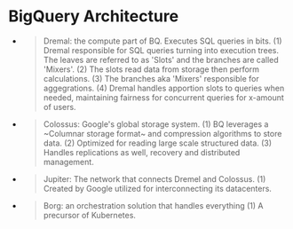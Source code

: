 # BigQuery Architecture

- > Dremal: the compute part of BQ. Executes SQL queries in bits.
    (1) Dremal responsible for SQL queries turning into execution trees. The leaves are referred to as 'Slots' and the branches are called 'Mixers'. 
    (2) The slots read data from storage then perform calculations.
    (3) The branches aka 'Mixers' responsible for aggegrations.
    (4) Dremal handles apportion slots to queries when needed, maintaining fairness for concurrent queries for x-amount of users.

- > Colossus: Google's global storage system.
    (1) BQ leverages a ~Columnar storage format~ and compression algorithms to store data.
    (2) Optimized for reading large scale structured data.
    (3) Handles replications as well, recovery and distributed management.

- > Jupiter: The network that connects Dremel and Colossus. 
    (1) Created by Google utilized for interconnecting its datacenters.

- > Borg: an orchestration solution that handles everything
    (1) A precursor of Kubernetes.